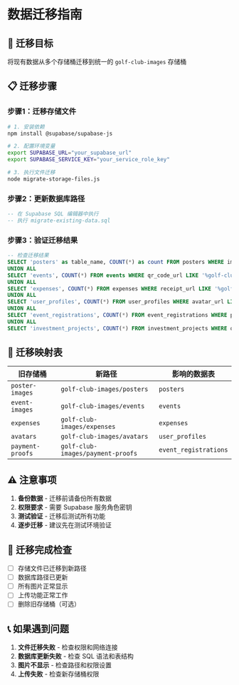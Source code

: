 # 数据迁移指南

## 🎯 迁移目标
将现有数据从多个存储桶迁移到统一的 `golf-club-images` 存储桶

## 📋 迁移步骤

### 步骤1：迁移存储文件
```bash
# 1. 安装依赖
npm install @supabase/supabase-js

# 2. 配置环境变量
export SUPABASE_URL="your_supabase_url"
export SUPABASE_SERVICE_KEY="your_service_role_key"

# 3. 执行文件迁移
node migrate-storage-files.js
```

### 步骤2：更新数据库路径
```sql
-- 在 Supabase SQL 编辑器中执行
-- 执行 migrate-existing-data.sql
```

### 步骤3：验证迁移结果
```sql
-- 检查迁移结果
SELECT 'posters' as table_name, COUNT(*) as count FROM posters WHERE image_url LIKE '%golf-club-images%'
UNION ALL
SELECT 'events', COUNT(*) FROM events WHERE qr_code_url LIKE '%golf-club-images%'
UNION ALL
SELECT 'expenses', COUNT(*) FROM expenses WHERE receipt_url LIKE '%golf-club-images%'
UNION ALL
SELECT 'user_profiles', COUNT(*) FROM user_profiles WHERE avatar_url LIKE '%golf-club-images%'
UNION ALL
SELECT 'event_registrations', COUNT(*) FROM event_registrations WHERE payment_proof_url LIKE '%golf-club-images%'
UNION ALL
SELECT 'investment_projects', COUNT(*) FROM investment_projects WHERE qrcode_url LIKE '%golf-club-images%';
```

## 🔧 迁移映射表

| 旧存储桶 | 新路径 | 影响的数据表 |
|---------|--------|-------------|
| `poster-images` | `golf-club-images/posters` | `posters` |
| `event-images` | `golf-club-images/events` | `events` |
| `expenses` | `golf-club-images/expenses` | `expenses` |
| `avatars` | `golf-club-images/avatars` | `user_profiles` |
| `payment-proofs` | `golf-club-images/payment-proofs` | `event_registrations` |

## ⚠️ 注意事项

1. **备份数据** - 迁移前请备份所有数据
2. **权限要求** - 需要 Supabase 服务角色密钥
3. **测试验证** - 迁移后测试所有功能
4. **逐步迁移** - 建议先在测试环境验证

## 🚀 迁移完成检查

- [ ] 存储文件已迁移到新路径
- [ ] 数据库路径已更新
- [ ] 所有图片正常显示
- [ ] 上传功能正常工作
- [ ] 删除旧存储桶（可选）

## 📞 如果遇到问题

1. **文件迁移失败** - 检查权限和网络连接
2. **数据库更新失败** - 检查 SQL 语法和表结构
3. **图片不显示** - 检查路径和权限设置
4. **上传失败** - 检查新存储桶权限
